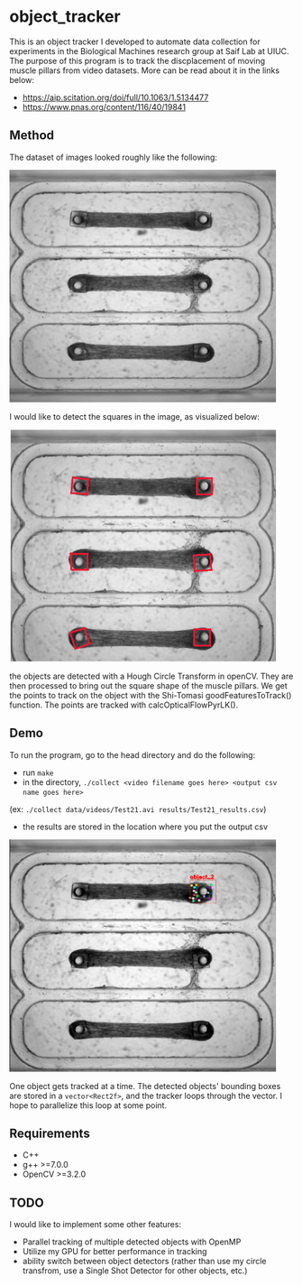 # object_tracker

This is an object tracker I developed to automate data collection for experiments in the Biological Machines research group at Saif Lab at UIUC. The purpose of this program is to track the discplacement of moving muscle pillars from video datasets. More can be read about it in the links below: 

-  https://aip.scitation.org/doi/full/10.1063/1.5134477
-  https://www.pnas.org/content/116/40/19841

## Method
The dataset of images looked roughly like the following:

<img src="https://github.com/aihoque2/object_tracker/blob/master/readme_images/test21_1_wells.png" width="473" height="412">

I would like to detect the squares in the image, as visualized below: 

<img src="readme_images/highlighted_wells.png" width="473" height="412">

the objects are detected with a Hough Circle Transform in openCV. They are then processed to bring out the square shape of the muscle pillars. We get the points to track on the object with the Shi-Tomasi goodFeaturesToTrack() function. The points are tracked with calcOpticalFlowPyrLK().

## Demo
To run the program, go to the head directory and do the following:
- run `make`
- in the directory, `./collect <video filename goes here> <output csv name goes here>`

(ex: `./collect data/videos/Test21.avi results/Test21_results.csv`)

- the results are stored in the location where you put the output csv

<img src="readme_images/tracker_demo.png" width="473" height="412">

One object gets tracked at a time. The detected objects' bounding boxes are stored in a `vector<Rect2f>`, and the tracker loops through the vector. I hope to parallelize this loop at some point.

## Requirements
- C++
- g++ >=7.0.0 
- OpenCV >=3.2.0

## TODO
I would like to implement some other features:

- Parallel tracking of multiple detected objects with OpenMP
- Utilize my GPU for better performance in tracking
- ability switch between object detectors (rather than use my circle transfrom, use a Single Shot Detector for other objects, etc.) 
